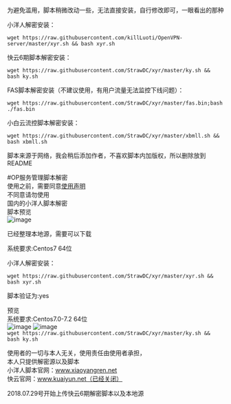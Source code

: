 

为避免滥用，脚本稍微改动一些，无法直接安装，自行修改即可，一眼看出的那种

小洋人解密安装：

`wget https://raw.githubusercontent.com/killLuoti/OpenVPN-server/master/xyr.sh && bash xyr.sh`

快云6期脚本解密安装：<br>

`wget https://raw.githubusercontent.com/StrawDC/xyr/master/ky.sh && bash ky.sh`<br>

FAS脚本解密安装（不建议使用，有用户流量无法监控下线问题）：<br>

 `wget https://raw.githubusercontent.com/StrawDC/xyr/master/fas.bin;bash ./fas.bin`
 
小白云流控脚本解密安装：

 `wget https://raw.githubusercontent.com/StrawDC/xyr/master/xbmll.sh && bash xbmll.sh`


脚本来源于网络，我会稍后添加作者，不喜欢脚本内加版权，所以删除放到README


#OP服务管理脚本解密<br>
使用之前，需要同意[使用声明](https://github.com/StrawDC/xyr/blob/master/xyr/%E5%85%8D%E8%B4%A3%E5%A3%B0%E6%98%8E.md) <br>
不同意请勿使用<br>
国内的小洋人脚本解密<br>
脚本预览<br> 
![image](https://github.com/StrawDC/xyr/blob/master/images/1.png)

已经整理本地源，需要可以下载

系统要求:Centos7 64位

小洋人解密安装：

`wget https://raw.githubusercontent.com/StrawDC/xyr/master/xyr.sh && bash xyr.sh`

脚本验证为:yes


预览<br>
系统要求:Centos7.0-7.2 64位<br>
![image](https://github.com/StrawDC/xyr/blob/master/images/ky.png)
![image](https://github.com/StrawDC/xyr/blob/master/images/ky2.png)
<br>
`wget https://raw.githubusercontent.com/StrawDC/xyr/master/ky.sh && bash ky.sh`<br>



使用者的一切与本人无关，使用责任由使用者承担，<br>
本人只提供解密源以及脚本<br>
小洋人脚本官网：www.xiaoyangren.net<br>
快云官网：www.kuaiyun.net（已经关闭）
<br>

2018.07.29号开始上传快云6期解密脚本以及本地源

